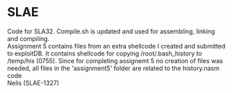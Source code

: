# SLAE
Code for SLA32.
Compile.sh is updated and used for assembling, linking and compiling.  
Assignment 5 contains files from an extra shellcode I created and submitted to exploitDB.  It contains shellcode for copying /root/.bash_history to /temp/his (0755). Since for completing assignemt 5 no creation of files was needed, all files in the 'assignment5' folder are related to the history.nasm code   
Nelis (SLAE-1327)

